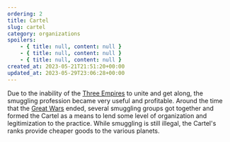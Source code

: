 ```yaml
---
ordering: 2
title: Cartel
slug: cartel
category: organizations
spoilers:
    - { title: null, content: null }
    - { title: null, content: null }
    - { title: null, content: null }
created_at: 2023-05-21T21:51:20+00:00
updated_at: 2023-05-29T23:06:28+00:00
---
```

Due to the inability of the [Three Empires](/category/organizations/three-empires) to unite and get along, the smuggling profession became very useful and profitable. Around the time that the [Great Wars](/category/culture-history/great-wars) ended, several smuggling groups got together and formed the Cartel as a means to lend some level of organization and legitimization to the practice. While smuggling is still illegal, the Cartel's ranks provide cheaper goods to the various planets.